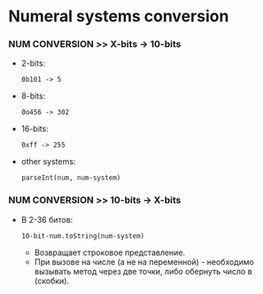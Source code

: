 # Numeral systems conversion

### NUM CONVERSION >> X-bits -> 10-bits
- 2-bits:

  ```
  0b101 -> 5
  ```
- 8-bits:

  ```
  0o456 -> 302
  ````
- 16-bits:

  ```
  0xff -> 255
  ```
- other systems:

  ```
  parseInt(num, num-system)
  ```

### NUM CONVERSION >> 10-bits -> X-bits
- В 2-36 битов:

  ```
  10-bit-num.toString(num-system)
  ```
  - Возвращает строковое представление.
  - При вызове на числе (а не на переменной) - необходимо вызывать метод через две точки, либо обернуть число в (скобки).